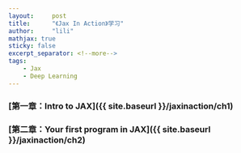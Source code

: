 ```yaml
---
layout:     post
title:      "《Jax In Action》学习"
author:     "lili"
mathjax: true
sticky: false
excerpt_separator: <!--more-->
tags:
    - Jax
    - Deep Learning
---
```




 <!--more-->
 
 
### [第一章：Intro to JAX]({{ site.baseurl }}/jaxinaction/ch1)
### [第二章：Your first program in JAX]({{ site.baseurl }}/jaxinaction/ch2) 
 
